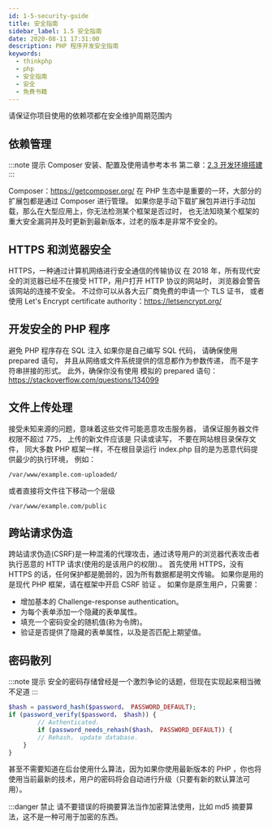 ```yaml
---
id: 1-5-security-guide
title: 安全指南
sidebar_label: 1.5 安全指南
date: 2020-08-11 17:31:00
description: PHP 程序开发安全指南
keywords:
  - thinkphp
  - php
  - 安全指南
  - 安全
  - 免费书籍
---
```


请保证你项目使用的依赖项都在安全维护周期范围内

## 依赖管理

:::note 提示
Composer 安装、配置及使用请参考本书 第二章：[2.3 开发环境搭建](../chapter-2/2-3-development-guide)
:::

Composer：https://getcomposer.org/ 在 PHP 生态中是重要的一环，大部分的扩展包都是通过 Composer 进行管理。 
如果你是手动下载扩展包并进行手动加载，那么在大型应用上，你无法检测某个框架是否过时， 
也无法知晓某个框架的重大安全漏洞并及时更新到最新版本，过老的版本是非常不安全的。

## HTTPS 和浏览器安全

HTTPS，一种通过计算机网络进行安全通信的传输协议
在 2018 年，所有现代安全的浏览器已经不在接受 HTTP，用户打开 HTTP 协议的网站时， 
浏览器会警告该网站的连接不安全。 
不过你可以从各大云厂商免费的申请一个 TLS 证书， 或者使用 Let's Encrypt certificate authority：https://letsencrypt.org/

## 开发安全的 PHP 程序

避免 PHP 程序存在 SQL 注入
如果你是自己编写 SQL 代码， 请确保使用 prepared 语句， 
并且从网络或文件系统提供的信息都作为参数传递， 而不是字符串拼接的形式。 
此外，确保你没有使用 模拟的 prepared 语句：https://stackoverflow.com/questions/134099

## 文件上传处理

接受未知来源的问题，意味着这些文件可能恶意攻击服务器， 
请保证服务器文件权限不超过 775， 
上传的新文件应该是 只读或读写， 
不要在网站根目录保存文件， 
同大多数 PHP 框架一样，不在根目录运行 index.php 目的是为恶意代码提供最少的执行环境， 
例如：

` /var/www/example.com-uploaded/ `

或者直接将文件往下移动一个层级

` /var/www/example.com/public `

## 跨站请求伪造

跨站请求伪造(CSRF)是一种混淆的代理攻击，通过诱导用户的浏览器代表攻击者执行恶意的 HTTP 请求(使用的是该用户的权限).。
首先使用 HTTPS，没有 HTTPS 的话，任何保护都是脆弱的，因为所有数据都是明文传输。 
如果你是用的是现代 PHP 框架，请在框架中开启 CSRF 验证 。
如果你是原生用户，只需要：

* 增加基本的 Challenge-response authentication。
* 为每个表单添加一个隐藏的表单属性。
* 填充一个密码安全的随机值(称为令牌)。
* 验证是否提供了隐藏的表单属性，以及是否匹配上期望值。

## 密码散列

:::note 提示
安全的密码存储曾经是一个激烈争论的话题，但现在实现起来相当微不足道
:::

~~~php
$hash = password_hash($password， PASSWORD_DEFAULT); 
if (password_verify($password， $hash)) { 
        // Authenticated. 
        if (password_needs_rehash($hash， PASSWORD_DEFAULT)) { 
        // Rehash， update database. 
    } 
}
~~~

甚至不需要知道在后台使用什么算法，因为如果你使用最新版本的 PHP ，你也将使用当前最新的技术，用户的密码将会自动进行升级（只要有新的默认算法可用）。

:::danger 禁止
请不要错误的将摘要算法当作加密算法使用，比如 md5 摘要算法，这不是一种可用于加密的东西。
